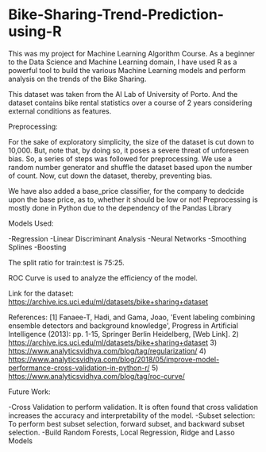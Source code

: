 # Bike-Sharing-Trend-Prediction-using-R

This was my project for Machine Learning Algorithm Course. As a beginner to the Data Science and Machine Learning domain, I have used R as a powerful tool to build the various Machine Learning models and perform analysis on the trends of the Bike Sharing.

This dataset was taken from the AI Lab of University of Porto. And the dataset contains bike rental statistics over a course of 2 years considering external conditions as features.

Preprocessing:

For the sake of exploratory simplicity, the size of the dataset is cut down to 10,000. But, note that, by doing so, it poses a severe threat of unforeseen bias. So, a series of steps was followed for preprocessing. We use a random number generator and shuffle the dataset based upon the number of count. Now, cut down the dataset, thereby, preventing bias.

We have also added a base_price classifier, for the company to dedcide upon the base price, as to, whether it should be low or not! Preprocessing is mostly done in Python due to the dependency of the Pandas Library

Models Used:

-Regression
-Linear Discriminant Analysis
-Neural Networks
-Smoothing Splines
-Boosting

The split ratio for train:test is 75:25. 

ROC Curve is used to analyze the efficiency of the model.

Link for the dataset:
https://archive.ics.uci.edu/ml/datasets/bike+sharing+dataset 

References:
[1] Fanaee-T, Hadi, and Gama, Joao, 'Event labeling combining ensemble detectors and background knowledge', Progress in Artificial Intelligence (2013): pp. 1-15, Springer Berlin Heidelberg, [Web Link].
2) https://archive.ics.uci.edu/ml/datasets/bike+sharing+dataset 
3) https://www.analyticsvidhya.com/blog/tag/regularization/
4) https://www.analyticsvidhya.com/blog/2018/05/improve-model-performance-cross-validation-in-python-r/
5) https://www.analyticsvidhya.com/blog/tag/roc-curve/


Future Work:

-Cross Validation to perform validation. It is often found that cross validation increases the accuracy and interpretability of the model.
-Subset selection: To perform best subset selection, forward subset, and backward subset selection.
-Build Random Forests, Local Regression, Ridge and Lasso Models


